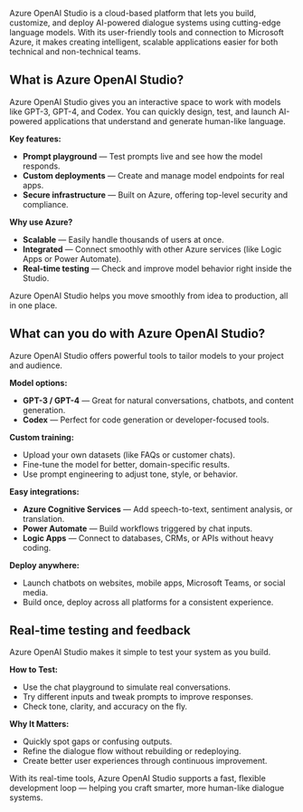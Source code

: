 Azure OpenAI Studio is a cloud-based platform that lets you build, customize, and deploy AI-powered dialogue systems using cutting-edge language models. With its user-friendly tools and connection to Microsoft Azure, it makes creating intelligent, scalable applications easier for both technical and non-technical teams.

## What is Azure OpenAI Studio?

Azure OpenAI Studio gives you an interactive space to work with models like GPT-3, GPT-4, and Codex. You can quickly design, test, and launch AI-powered applications that understand and generate human-like language.

**Key features:**
- **Prompt playground** — Test prompts live and see how the model responds.
- **Custom deployments** — Create and manage model endpoints for real apps.
- **Secure infrastructure** — Built on Azure, offering top-level security and compliance.

**Why use Azure?**
- **Scalable** — Easily handle thousands of users at once.
- **Integrated** — Connect smoothly with other Azure services (like Logic Apps or Power Automate).
- **Real-time testing** — Check and improve model behavior right inside the Studio.

Azure OpenAI Studio helps you move smoothly from idea to production, all in one place.

## What can you do with Azure OpenAI Studio?

Azure OpenAI Studio offers powerful tools to tailor models to your project and audience.

**Model options:**
- **GPT-3 / GPT-4** — Great for natural conversations, chatbots, and content generation.
- **Codex** — Perfect for code generation or developer-focused tools.

**Custom training:**
- Upload your own datasets (like FAQs or customer chats).
- Fine-tune the model for better, domain-specific results.
- Use prompt engineering to adjust tone, style, or behavior.

**Easy integrations:**
- **Azure Cognitive Services** — Add speech-to-text, sentiment analysis, or translation.
- **Power Automate** — Build workflows triggered by chat inputs.
- **Logic Apps** — Connect to databases, CRMs, or APIs without heavy coding.

**Deploy anywhere:**
- Launch chatbots on websites, mobile apps, Microsoft Teams, or social media.
- Build once, deploy across all platforms for a consistent experience.

## Real-time testing and feedback

Azure OpenAI Studio makes it simple to test your system as you build.

**How to Test:**
- Use the chat playground to simulate real conversations.
- Try different inputs and tweak prompts to improve responses.
- Check tone, clarity, and accuracy on the fly.

**Why It Matters:**
- Quickly spot gaps or confusing outputs.
- Refine the dialogue flow without rebuilding or redeploying.
- Create better user experiences through continuous improvement.

With its real-time tools, Azure OpenAI Studio supports a fast, flexible development loop — helping you craft smarter, more human-like dialogue systems.

